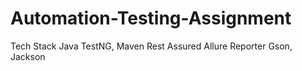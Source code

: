 # Automation-Testing-Assignment

Tech Stack
Java
TestNG, Maven
Rest Assured
Allure Reporter
Gson, Jackson


